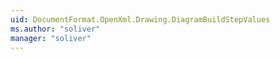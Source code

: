 ```yaml
---
uid: DocumentFormat.OpenXml.Drawing.DiagramBuildStepValues
ms.author: "soliver"
manager: "soliver"
---
```

